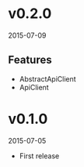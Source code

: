 # v0.2.0
2015-07-09

## Features
- AbstractApiClient
- ApiClient

# v0.1.0
2015-07-05
- First release

